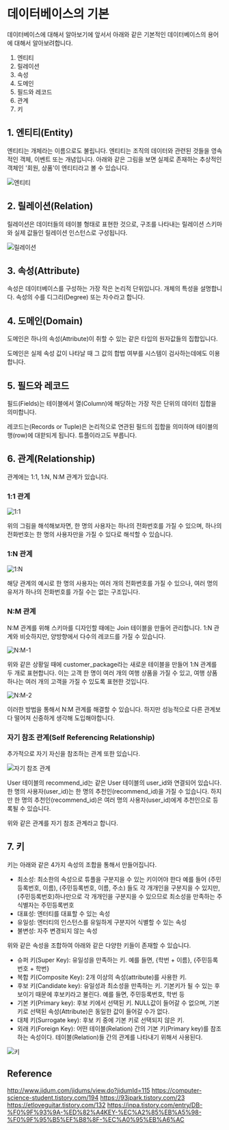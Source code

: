 # 데이터베이스의 기본

데이터베이스에 대해서 알아보기에 앞서서 아래와 같은 기본적인 데이터베이스의 용어에 대해서 알아보려합니다.

1. 엔티티
2. 릴레이션
3. 속성
4. 도메인
5. 필드와 레코드
6. 관계
7. 키

## 1. 엔티티(Entity)

엔티티는 개체라는 이름으로도 불립니다. 엔티티는 조직의 데이터와 관련된 것들을 영속적인 객체, 이벤트 또는 개념입니다.
아래와 같은 그림을 보면 실제로 존재하는 추상적인 객체인 '회원, 상품'이 엔티티라고 볼 수 있습니다.

![엔티티](http://www.jidum.com/upload/ckeditor/2016/07/2016072209585184.png)

## 2. 릴레이션(Relation)

릴레이션은 데이터들의 테이블 형태로 표현한 것으로, 구조를 나타내는 릴레이션 스키마와 실제 값들인 릴레이션 인스턴스로 구성됩니다.

![릴레이션](https://img1.daumcdn.net/thumb/R1280x0/?scode=mtistory2&fname=https%3A%2F%2Fblog.kakaocdn.net%2Fdna%2F9PZHv%2Fbtq2lAE2xpY%2FAAAAAAAAAAAAAAAAAAAAAKfI1rC_rV3UdsDa2gn_XmNjx6yLsN7JPh3d30tb73ZB%2Fimg.png%3Fcredential%3DyqXZFxpELC7KVnFOS48ylbz2pIh7yKj8%26expires%3D1756652399%26allow_ip%3D%26allow_referer%3D%26signature%3DUu%252BokrljsdYMpaqTbMLfOBG%252B2JM%253D)

## 3. 속성(Attribute)

속성은 데이터베이스를 구성하는 가장 작은 논리적 단위입니다. 개체의 특성을 설명합니다. 속성의 수를 디그리(Degree) 또는 차수라고 합니다.

## 4. 도메인(Domain)

도메인은 하나의 속성(Attribute)이 취할 수 있는 같은 타입의 원자값들의 집합입니다.

도메인은 실제 속성 값이 나타날 때 그 값의 합법 여부를 시스템이 검사하는데에도 이용합니다.

## 5. 필드와 레코드

필드(Fields)는 테이블에서 열(Column)에 해당하는 가장 작은 단위의 데이터 집합을 의미합니다.

레코드는(Records or Tuple)은  논리적으로 연관된 필드의 집합을 의미하며 테이블의 행(row)에 대핟되게 됩니다. 튜플이라고도 부릅니다.

## 6. 관계(Relationship)

관계에는 1:1, 1:N, N:M 관계가 있습니다.

### 1:1 관계

![1:1](https://img1.daumcdn.net/thumb/R1280x0/?scode=mtistory2&fname=https%3A%2F%2Fblog.kakaocdn.net%2Fdna%2FctM422%2FbtrOlLAF46v%2FAAAAAAAAAAAAAAAAAAAAAKnVZwBTY-2gvxZu_HkDE_GvkWFdW65EaMNRpEogPypd%2Fimg.png%3Fcredential%3DyqXZFxpELC7KVnFOS48ylbz2pIh7yKj8%26expires%3D1756652399%26allow_ip%3D%26allow_referer%3D%26signature%3DlUW04PAXT1%252FzvBTHtMX%252FHKADSY8%253D)

위의 그림을 해석해보자면, 한 명의 사용자는 하나의 전화번호를 가질 수 있으며, 하나의 전화번호는 한 명의 사용자만을 가질 수 있다로 해석할 수 있습니다.

### 1:N 관계 

![1:N](https://img1.daumcdn.net/thumb/R1280x0/?scode=mtistory2&fname=https%3A%2F%2Fblog.kakaocdn.net%2Fdna%2FxvL99%2FbtrOmVJazqn%2FAAAAAAAAAAAAAAAAAAAAANtzo-1jeblyqYSey3Jt8a1oIS4Km3K-c4FyhCt51u6a%2Fimg.png%3Fcredential%3DyqXZFxpELC7KVnFOS48ylbz2pIh7yKj8%26expires%3D1756652399%26allow_ip%3D%26allow_referer%3D%26signature%3DxpWQRO%252F2a2E0YyomlRBRhG3yrOw%253D)

해당 관계의 예시로 한 명의 사용자는 여러 개의 전화번호를 가질 수 있으나, 여러 명의 유저가 하나의 전화번호를 가질 수는 없는 구조입니다.

### N:M 관계

N:M 관계를 위해 스키마를 디자인할 때에는 Join 테이블을 만들어 관리합니다. 1:N 관계와 비슷하지만, 양방향에서 다수의 레코드를 가질 수 있습니다.

![N:M-1](https://img1.daumcdn.net/thumb/R1280x0/?scode=mtistory2&fname=https%3A%2F%2Fblog.kakaocdn.net%2Fdna%2FKwDjK%2FbtrOmsUMWKd%2FAAAAAAAAAAAAAAAAAAAAAFPQ4wYqZhrK4BAtDkvszVQhpX9SHNNnIF9YvBFjISBl%2Fimg.png%3Fcredential%3DyqXZFxpELC7KVnFOS48ylbz2pIh7yKj8%26expires%3D1756652399%26allow_ip%3D%26allow_referer%3D%26signature%3DkJMGs6kKIJFufjQQj4XpT7rzjf8%253D)

위와 같은 상황일 때에 customer_package라는 새로운 테이블을 만들어 1:N 관계를 두 개로 표현합니다.
이는 고객 한 명이 여러 개의 여행 상품을 가질 수 있고, 여행 상품 하나는 여러 개의 고객을 가질 수 있도록 표현한 것입니다.

![N:M-2](https://img1.daumcdn.net/thumb/R1280x0/?scode=mtistory2&fname=https%3A%2F%2Fblog.kakaocdn.net%2Fdna%2FdO2vlA%2FbtrOlIREErx%2FAAAAAAAAAAAAAAAAAAAAAM_3xswJhUEgJrxmssz6S3pR-lI4polBRXBWyY3sS0jb%2Fimg.png%3Fcredential%3DyqXZFxpELC7KVnFOS48ylbz2pIh7yKj8%26expires%3D1756652399%26allow_ip%3D%26allow_referer%3D%26signature%3D9D7NaSuyhnhF1E62Fitek4FcenE%253D)

이러한 방법을 통해서 N:M 관계를 해결할 수 있습니다. 하지만 성능적으로 다른 관계보다 떨어져 신중하게 생각해 도입해야합니다.

### 자기 참조 관계(Self Referencing Relationship)

추가적으로 자기 자신을 참조하는 관계 또한 있습니다.

![자기 참조 관계](https://img1.daumcdn.net/thumb/R1280x0/?scode=mtistory2&fname=https%3A%2F%2Fblog.kakaocdn.net%2Fdna%2FbB5bnP%2FbtrOlKaRvRv%2FAAAAAAAAAAAAAAAAAAAAANR-eoX2VLkJY8I6VczjKgf3qFa5lRcurQajgpPwN1Wl%2Fimg.png%3Fcredential%3DyqXZFxpELC7KVnFOS48ylbz2pIh7yKj8%26expires%3D1756652399%26allow_ip%3D%26allow_referer%3D%26signature%3D9DL%252FloLAT7PJBPavzJQ7jQvE5%252BY%253D)

User 테이블의 recommend_id는 같은 User 테이블의 user_id와 연결되어 있습니다.
한 명의 사용자(user_id)는 한 명의 추천인(recommend_id)을 가질 수 있습니다.
하지만 한 명의 추천인(recommend_id)은 여러 명의 사용자(user_id)에게 추천인으로 등록될 수 있습니다.

위와 같은 관계를 자기 참조 관계라고 합니다.

## 7. 키

키는 아래와 같은 4가지 속성의 조합을 통해서 만들어집니다.

- 최소성: 최소한의 속성으로 튜플을 구분지을 수 있는 키이어야 한다 예를 들어 (주민등록번호, 이름), (주민등록번호, 이름, 주소) 들도 각 개개인을 구분지을 수 있지만, (주민등록번호)하나만으로 각 개개인을 구분지을 수 있으므로 최소성을 만족하는 주식별자는 주민등록번호
- 대표성: 엔터티를 대표할 수 있는 속성
- 유일성: 엔터티의 인스턴스를 유일하게 구분지어 식별할 수 있는 속성
- 불변성: 자주 변경되지 않는 속성

위와 같은 속성을 조합하여 아래와 같은 다양한 키들이 존재할 수 있습니다.
  
- 슈퍼 키(Super Key): 유일성을 만족하는 키. 예를 들면, {학번 + 이름}, {주민등록번호 + 학번}
- 복합 키(Composite Key): 2개 이상의 속성(attribute)를 사용한 키.
- 후보 키(Candidate key): 유일성과 최소성을 만족하는 키. 기본키가 될 수 있는 후보이기 때문에 후보키라고 불린다. 예를 들면, 주민등록번호, 학번 등
- 기본 키(Primary key): 후보 키에서 선택된 키. NULL값이 들어갈 수 없으며, 기본키로 선택된 속성(Attribute)은 동일한 값이 들어갈 수가 없다.
- 대체 키(Surrogate key): 후보 키 중에 기본 키로 선택되지 않은 키.
- 외래 키(Foreign Key): 어떤 테이블(Relation) 간의 기본 키(Primary key)를 참조하는 속성이다. 테이블(Relation)들 간의 관계를 나타내기 위해서 사용된다.

![키](https://img1.daumcdn.net/thumb/R1280x0/?scode=mtistory2&fname=https%3A%2F%2Fblog.kakaocdn.net%2Fdna%2FnCDWm%2Fbtsr0WbsMH2%2FAAAAAAAAAAAAAAAAAAAAAJHe0Pu_gbB4m99NSi954ecS2qu25iac-1syGg_g_9wC%2Fimg.png%3Fcredential%3DyqXZFxpELC7KVnFOS48ylbz2pIh7yKj8%26expires%3D1756652399%26allow_ip%3D%26allow_referer%3D%26signature%3DNetgBlmY9uRxalU6rS047Lr2Eek%253D)

## Reference

http://www.jidum.com/jidums/view.do?jidumId=115
https://computer-science-student.tistory.com/194
https://93jpark.tistory.com/23
https://etloveguitar.tistory.com/132
https://inpa.tistory.com/entry/DB-%F0%9F%93%9A-%ED%82%A4KEY-%EC%A2%85%EB%A5%98-%F0%9F%95%B5%EF%B8%8F-%EC%A0%95%EB%A6%AC